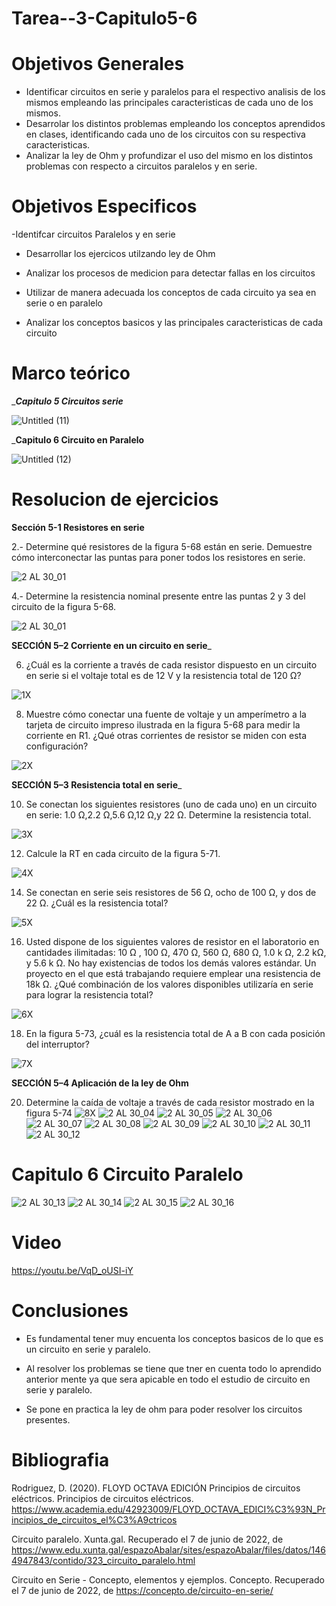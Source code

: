 # Tarea--3-Capitulo5-6

# Objetivos Generales

 - Identificar  circuitos en serie y paralelos para el respectivo analisis de los mismos empleando las principales caracteristicas de cada uno de los mismos.
 - Desarrolar los distintos problemas empleando los conceptos aprendidos en clases, identificando cada uno de los circuitos con su respectiva caracteristicas.
 - Analizar la ley de Ohm y profundizar el uso del mismo en los distintos problemas con respecto a  circuitos paralelos y en serie.

# Objetivos Especificos 

-Identifcar circuitos Paralelos y en serie 

- Desarrollar los ejercicos utilzando ley de Ohm 

- Analizar los procesos de medicion para detectar fallas en los circuitos

- Utilizar de manera adecuada los conceptos  de cada circuito ya sea en serie o en paralelo

- Analizar los conceptos basicos y las principales caracteristicas de cada circuito

# Marco teórico  

____Capitulo 5 Circuitos  serie___

![Untitled (11)](https://user-images.githubusercontent.com/105671364/172425932-63f88f8a-356f-4706-8615-c773bc0ec72d.jpg)

_____Capitulo 6 Circuito en Paralelo____

![Untitled (12)](https://user-images.githubusercontent.com/105671364/172440034-af8a3f06-ab49-457d-93e2-81f6a21c5251.jpg)



# Resolucion de ejercicios 

__Sección 5-1 Resistores en serie__

2.- Determine qué resistores de la figura 5-68 están en serie. Demuestre cómo interconectar las puntas para poner todos los resistores en serie.


![2 AL 30_01](https://user-images.githubusercontent.com/105671364/172427479-f9f75543-0c52-49d3-9629-72a444d57ef8.jpg)

4.- Determine la resistencia nominal presente entre las puntas 2 y 3 del circuito de la figura 5-68.

![2 AL 30_01](https://user-images.githubusercontent.com/105671364/172428026-99c55bd7-1111-4f6e-9f29-12882cc6f060.jpg)

__SECCIÓN 5–2 Corriente en un circuito en serie___

6. ¿Cuál es la corriente a través de cada resistor dispuesto en un circuito en serie si el voltaje total es de 12 V y la resistencia total de 120 Ω?

![1X](https://user-images.githubusercontent.com/105671364/172430191-a165ed32-0904-4245-a782-4ba37542051d.jpg)

8. Muestre cómo conectar una fuente de voltaje y un amperímetro a la tarjeta de circuito impreso ilustrada en la figura 5-68 para medir la corriente en R1. ¿Qué otras corrientes de resistor se miden con esta configuración?

![2X](https://user-images.githubusercontent.com/105671364/172430200-aee59cab-f0f4-4d35-8570-6042afb4e6cd.jpg)

__SECCIÓN 5–3 Resistencia total en serie___

10. Se conectan los siguientes resistores (uno de cada uno) en un circuito en serie: 1.0 Ω,2.2 Ω,5.6 Ω,12 Ω,y 22 Ω. Determine la resistencia total.

![3X](https://user-images.githubusercontent.com/105671364/172430222-dbce6a11-5837-4c09-8043-27f4767be30b.jpg)

12. Calcule la RT en cada circuito de la figura 5-71.

![4X](https://user-images.githubusercontent.com/105671364/172430226-f879f830-9f0d-4c4a-ade6-430376d448e8.jpg)

14. Se conectan en serie seis resistores de 56 Ω, ocho de 100 Ω, y dos de 22 Ω. ¿Cuál es la resistencia total?

![5X](https://user-images.githubusercontent.com/105671364/172430240-24512be9-a185-480e-9878-ba59b1e61ab9.jpg)

16. Usted dispone de los siguientes valores de resistor en el laboratorio en cantidades ilimitadas: 10 Ω , 100 Ω, 470 Ω, 560 Ω, 680 Ω, 1.0 k Ω, 2.2 kΩ, y 5.6 k Ω. No hay existencias de todos los demás valores estándar. Un proyecto en el que está trabajando requiere emplear una resistencia de 18k Ω. ¿Qué combinación de los valores disponibles utilizaría en serie para lograr la resistencia total?

![6X](https://user-images.githubusercontent.com/105671364/172430254-4ab09efe-44dd-4387-bb85-7fe26d2675ff.jpg)

18. En la figura 5-73, ¿cuál es la resistencia total de A a B con cada posición del interruptor?

![7X](https://user-images.githubusercontent.com/105671364/172430266-55df0660-9c8a-491c-bd6d-96b31a961868.jpg)

__SECCIÓN 5–4 Aplicación de la ley de Ohm__

20. Determine la caída de voltaje a través de cada resistor mostrado en la figura 5-74
![8X](https://user-images.githubusercontent.com/105671364/172430296-f14abc52-4503-4830-81d5-92154bce4d10.jpg)
![2 AL 30_04](https://user-images.githubusercontent.com/105671364/172431347-f35cee1c-c9a2-485c-8212-1307888908aa.jpg)
![2 AL 30_05](https://user-images.githubusercontent.com/105671364/172431645-d3174fa8-59aa-4369-b3a3-fd5667bc09f3.jpg)
![2 AL 30_06](https://user-images.githubusercontent.com/105671364/172431687-d04c363d-12ac-4053-85c1-7a3ec0d235f4.jpg)
![2 AL 30_07](https://user-images.githubusercontent.com/105671364/172431729-648d6f5e-59fa-49b4-8808-8b6059ac4e9d.jpg)
![2 AL 30_08](https://user-images.githubusercontent.com/105671364/172431759-086beaf9-ff0b-418f-a9fb-457e28bf54c1.jpg)
![2 AL 30_09](https://user-images.githubusercontent.com/105671364/172431814-7f273095-56b7-4e7a-bb7f-874855751423.jpg)
![2 AL 30_10](https://user-images.githubusercontent.com/105671364/172431843-e5b629ff-ef18-4564-975f-61f29ea4b3a1.jpg)
![2 AL 30_11](https://user-images.githubusercontent.com/105671364/172431889-df18769a-db44-4680-8c47-d7dfd51ef3bb.jpg)
![2 AL 30_12](https://user-images.githubusercontent.com/105671364/172431914-829e0905-ee64-4b7c-820f-71ee3fae5cd7.jpg)

# Capitulo 6 Circuito Paralelo

![2 AL 30_13](https://user-images.githubusercontent.com/105671364/172433176-3fee3685-217d-458b-b016-3f15aaf3f1d4.jpg)
![2 AL 30_14](https://user-images.githubusercontent.com/105671364/172432071-6e6daa23-64b0-4ec8-831e-63783313ca38.jpg)
![2 AL 30_15](https://user-images.githubusercontent.com/105671364/172432026-747dc16f-9965-415d-a517-355bd4aa50ab.jpg)
![2 AL 30_16](https://user-images.githubusercontent.com/105671364/172432181-25460fcb-ec28-4287-a670-ba6471618711.jpg)

# Video 
https://youtu.be/VqD_oUSI-iY


# Conclusiones 
 - Es fundamental tener muy encuenta los conceptos basicos de lo que es un circuito en serie y paralelo.

 - Al resolver los problemas se tiene que tner en cuenta todo lo aprendido anterior mente ya que sera apicable en todo el estudio de circuito en serie y paralelo.
 
 - Se pone en practica la ley de ohm para poder resolver los circuitos presentes.
 
 # Bibliografia
 
 Rodriguez, D. (2020). FLOYD OCTAVA EDICIÓN Principios de circuitos eléctricos. Principios de circuitos eléctricos. https://www.academia.edu/42923009/FLOYD_OCTAVA_EDICI%C3%93N_Principios_de_circuitos_el%C3%A9ctricos
 
 Circuito paralelo. Xunta.gal. Recuperado el 7 de junio de 2022, de https://www.edu.xunta.gal/espazoAbalar/sites/espazoAbalar/files/datos/1464947843/contido/323_circuito_paralelo.html

Circuito en Serie - Concepto, elementos y ejemplos. Concepto. Recuperado el 7 de junio de 2022, de https://concepto.de/circuito-en-serie/








